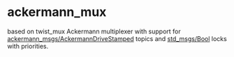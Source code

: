 # ackermann_mux

based on twist_mux
Ackermann multiplexer with support for
[ackermann_msgs/AckermannDriveStamped](http://docs.ros.org/api/ackermann_msgs/html/msg/AckermannDriveStamped.html)
topics and
[std_msgs/Bool](http://docs.ros.org/api/std_msgs/html/msg/Bool.html) locks with priorities.

<!-- See [documentation](http://wiki.ros.org/twist_mux). -->

